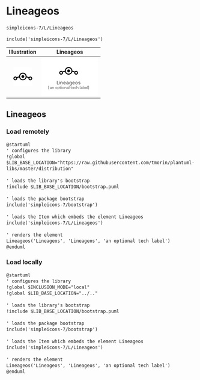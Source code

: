 # Lineageos


```text
simpleicons-7/L/Lineageos
```

```text
include('simpleicons-7/L/Lineageos')
```



| Illustration | Lineageos |
| :---: | :---: |
| ![illustration for Illustration](../../simpleicons-7/L/Lineageos.png) | ![illustration for Lineageos](../../simpleicons-7/L/Lineageos.Local.png) |




## Lineageos

### Load remotely
```plantuml
@startuml
' configures the library
!global $LIB_BASE_LOCATION="https://raw.githubusercontent.com/tmorin/plantuml-libs/master/distribution"

' loads the library's bootstrap
!include $LIB_BASE_LOCATION/bootstrap.puml

' loads the package bootstrap
include('simpleicons-7/bootstrap')

' loads the Item which embeds the element Lineageos
include('simpleicons-7/L/Lineageos')

' renders the element
Lineageos('Lineageos', 'Lineageos', 'an optional tech label')
@enduml
```

### Load locally
```plantuml
@startuml
' configures the library
!global $INCLUSION_MODE="local"
!global $LIB_BASE_LOCATION="../.."

' loads the library's bootstrap
!include $LIB_BASE_LOCATION/bootstrap.puml

' loads the package bootstrap
include('simpleicons-7/bootstrap')

' loads the Item which embeds the element Lineageos
include('simpleicons-7/L/Lineageos')

' renders the element
Lineageos('Lineageos', 'Lineageos', 'an optional tech label')
@enduml
```

